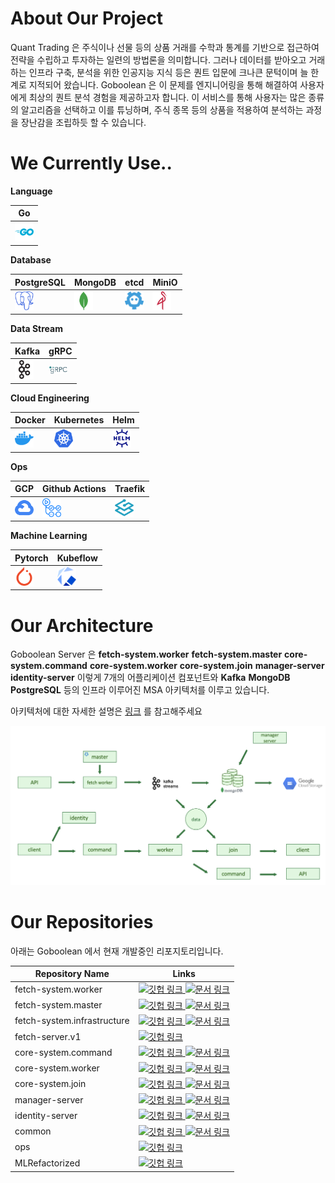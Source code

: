 # About Our Project

Quant Trading 은 주식이나 선물 등의 상품 거래를 수학과 통계를 기반으로 접근하여 전략을 수립하고 투자하는 일련의 방법론을 의미합니다. 그러나 데이터를 받아오고 거래하는 인프라 구축, 분석을 위한 인공지능 지식 등은 퀀트 입문에 크나큰 문턱이며 늘 한계로 지적되어 왔습니다. Goboolean 은 이 문제를 엔지니어링을 통해 해결하여 사용자에게 최상의 퀀트 분석 경험을 제공하고자 합니다. 이 서비스를 통해 사용자는 많은 종류의 알고리즘을 선택하고 이를 튜닝하며, 주식 종목 등의 상품을 적용하여 분석하는 과정을 장난감을 조립하듯 할 수 있습니다.



# We Currently Use..

**Language**

| Go |
| -- |
| <img src="https://raw.githubusercontent.com/Goboolean/.github/main/asset/icon/go.svg" alt="Go" width="30px"> |


**Database**

| PostgreSQL | MongoDB | etcd | MiniO |
| -----------| ------- | ---- | ----- |
| <img src="https://raw.githubusercontent.com/Goboolean/.github/main/asset/icon/postgresql.svg" width="30px"> | <img src="https://raw.githubusercontent.com/Goboolean/.github/main/asset/icon/mongodb.svg" width="30px"> | <img src="https://raw.githubusercontent.com/Goboolean/.github/main/asset/icon/etcd.svg" width="30px"> | <img src="https://raw.githubusercontent.com/Goboolean/.github/main/asset/icon/minio.svg" width="30px"> | 


**Data Stream**

| Kafka | gRPC | 
| ----- | ---- |
| <img src="https://raw.githubusercontent.com/Goboolean/.github/main/asset/icon/apachekafka.svg" width="30px"> | <img src="https://raw.githubusercontent.com/Goboolean/.github/main/asset/icon/grpc.svg" width="30px"> |


**Cloud Engineering**

| Docker | Kubernetes | Helm |
| ------ | ---------- | ---  |
| <img src="https://raw.githubusercontent.com/Goboolean/.github/main/asset/icon/docker.svg" width="30px"> | <img src="https://raw.githubusercontent.com/Goboolean/.github/main/asset/icon/kubernetes.svg" width="30px"> | <img src="https://raw.githubusercontent.com/Goboolean/.github/main/asset/icon/helm.svg" width="30px"> |


**Ops**

| GCP | Github Actions | Traefik |
| --- | -------------- | ------- |
| <img src="https://raw.githubusercontent.com/Goboolean/.github/main/asset/icon/googlecloud.svg" width="30px"> | <img src="https://raw.githubusercontent.com/Goboolean/.github/main/asset/icon/githubactions.svg" width="30px"> | <img src="https://raw.githubusercontent.com/Goboolean/.github/main/asset/icon/traefikproxy.svg" width="30px"> |


**Machine Learning**

| Pytorch | Kubeflow |
| ------- | -------- |
| <img src="https://raw.githubusercontent.com/Goboolean/.github/main/asset/icon/pytorch.svg" width="30px"> | <img src="https://raw.githubusercontent.com/Goboolean/.github/main/asset/icon/kubeflow.svg" width="30px"> |



# Our Architecture

Goboolean Server 은 **fetch-system.worker** **fetch-system.master** **core-system.command** **core-system.worker** **core-system.join** **manager-server** **identity-server** 이렇게 7개의 어플리케이션 컴포넌트와 **Kafka** **MongoDB** **PostgreSQL** 등의 인프라 이루어진 MSA 아키텍처를 이루고 있습니다.

아키텍처에 대한 자세한 설명은 [링크](https://github.com/Goboolean/.github/tree/main/docs/architecture/full-system) 를 참고해주세요


<img src="https://raw.githubusercontent.com/Goboolean/.github/main/asset/diagram/full-architecture.png" alt="full-diagram" > 


# Our Repositories

아래는 Goboolean 에서 현재 개발중인 리포지토리입니다.

| Repository Name   | Links | 
| ------------------- | --- |
| fetch-system.worker | <a href="https://github.com/Goboolean/fetch-system.worker"> <img src="https://cdn-icons-png.flaticon.com/512/733/733609.png" alt="깃헙 링크" height="20"/> </a>  <a href="https://github.com/Goboolean/.github/tree/main/docs/repositories/fetch-system.worker"> <img src="https://cdn-icons-png.flaticon.com/512/2991/2991112.png" alt="문서 링크" width="20"/> </a> |
| fetch-system.master | <a href="https://github.com/Goboolean/fetch-system.master"> <img src="https://cdn-icons-png.flaticon.com/512/733/733609.png" alt="깃헙 링크" width="20"/> </a>  <a href="https://github.com/Goboolean/.github/tree/main/docs/repositories/fetch-system.master"> <img src="https://cdn-icons-png.flaticon.com/512/2991/2991112.png" alt="문서 링크" width="20"/> </a> |
| fetch-system.infrastructure | <a href="https://github.com/Goboolean/fetch-system.infrastructure"> <img src="https://cdn-icons-png.flaticon.com/512/733/733609.png" alt="깃헙 링크" width="20"/> </a> <a href="https://github.com/Goboolean/.github/tree/main/docs/repositories/fetch-system.infrastructure"> <img src="https://cdn-icons-png.flaticon.com/512/2991/2991112.png" alt="문서 링크" width="20"/> </a> |
| fetch-server.v1 | <a href="https://github.com/Goboolean/fetch-server.v1"> <img src="https://cdn-icons-png.flaticon.com/512/733/733609.png" alt="깃헙 링크" width="20"/> </a> |
| core-system.command | <a href="https://github.com/Goboolean/core-system.command"> <img src="https://cdn-icons-png.flaticon.com/512/733/733609.png" alt="깃헙 링크" width="20"/> </a>  <a href="https://github.com/Goboolean/.github/tree/main/docs/repositories/core-system.command"> <img src="https://cdn-icons-png.flaticon.com/512/2991/2991112.png" alt="문서 링크" width="20"/> </a> |
| core-system.worker  | <a href="https://github.com/Goboolean/core-system.worker"> <img src="https://cdn-icons-png.flaticon.com/512/733/733609.png" alt="깃헙 링크" width="20"/> </a>  <a href="https://github.com/Goboolean/.github/tree/main/docs/repositories/core-system.worker"> <img src="https://cdn-icons-png.flaticon.com/512/2991/2991112.png" alt="문서 링크" width="20"/> </a> |
| core-system.join    | <a href="https://github.com/Goboolean/core-system.worker"> <img src="https://cdn-icons-png.flaticon.com/512/733/733609.png" alt="깃헙 링크" width="20"/> </a>  <a href="https://github.com/Goboolean/.github/tree/main/docs/repositories/core-system.join"> <img src="https://cdn-icons-png.flaticon.com/512/2991/2991112.png" alt="문서 링크" width="20"/> </a> |
| manager-server  | <a href="https://github.com/Goboolean/manager-server"> <img src="https://cdn-icons-png.flaticon.com/512/733/733609.png" alt="깃헙 링크" width="20"/> </a>  <a href="https://github.com/Goboolean/.github/tree/main/docs/repositories/manager-server"> <img src="https://cdn-icons-png.flaticon.com/512/2991/2991112.png" alt="문서 링크" width="20"/> </a> |
| identity-server | <a href="https://github.com/Goboolean/identity-server"> <img src="https://cdn-icons-png.flaticon.com/512/733/733609.png" alt="깃헙 링크" width="20"/> </a>  <a href="https://github.com/Goboolean/.github/tree/main/docs/repositories/identity-server"> <img src="https://cdn-icons-png.flaticon.com/512/2991/2991112.png" alt="문서 링크" width="20"/> </a> |
| common | <a href="https://github.com/Goboolean/common"> <img src="https://cdn-icons-png.flaticon.com/512/733/733609.png" alt="깃헙 링크" width="20"/> </a>  <a href="https://github.com/Goboolean/.github/tree/main/docs/repositories/common"> <img src="https://cdn-icons-png.flaticon.com/512/2991/2991112.png" alt="문서 링크" width="20"/> </a> |
| ops    | <a href="https://github.com/Goboolean/ops"> <img src="https://cdn-icons-png.flaticon.com/512/733/733609.png" alt="깃헙 링크" width="20"/> </a>  |
| MLRefactorized | <a href="https://github.com/Goboolean/MLRefactorized"> <img src="https://cdn-icons-png.flaticon.com/512/733/733609.png" alt="깃헙 링크" width="20"/> </a> |